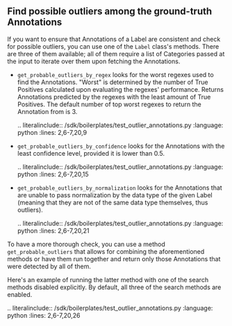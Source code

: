 ## Find possible outliers among the ground-truth Annotations

If you want to ensure that Annotations of a Label are consistent and check for possible outliers, you can use one of 
the `Label` class's methods. There are three of them available; all of them require a list of Categories passed at the 
input to iterate over them upon fetching the Annotations.

- `get_probable_outliers_by_regex` looks for the worst regexes used to find the Annotations. "Worst" is determined by
the number of True Positives calculated upon evaluating the regexes' performance. Returns Annotations predicted by the
regexes with the least amount of True Positives. The default number of top worst regexes to return the Annotation from 
is 3.

  .. literalinclude:: /sdk/boilerplates/test_outlier_annotations.py
     :language: python
     :lines: 2,6-7,20,9

- `get_probable_outliers_by_confidence` looks for the Annotations with the least confidence level, provided it is lower
than 0.5. 
   
  .. literalinclude:: /sdk/boilerplates/test_outlier_annotations.py
     :language: python
     :lines: 2,6-7,20,15

- `get_probable_outliers_by_normalization` looks for the Annotations that are unable to pass normalization by the data
type of the given Label (meaning that they are not of the same data type themselves, thus outliers).

  .. literalinclude:: /sdk/boilerplates/test_outlier_annotations.py
     :language: python
     :lines: 2,6-7,20,21

To have a more thorough check, you can use a method `get_probable_outliers` that allows for combining the 
aforementioned methods or have them run together and return only those Annotations that were detected by all of them.

Here's an example of running the latter method with one of the search methods disabled explicitly. By default, all 
three of the search methods are enabled.

.. literalinclude:: /sdk/boilerplates/test_outlier_annotations.py
   :language: python
   :lines: 2,6-7,20,26
